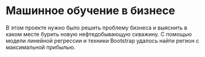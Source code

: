 # Машинное обучение в бизнесе

В этом проекте нужно было решить проблему бизнеса и выяснить в каком месте бурить новую нефтедобывающую скважину. С помощью модели линейной регрессии и техники Bootstrap удалось найти регион с максимальной прибылью.